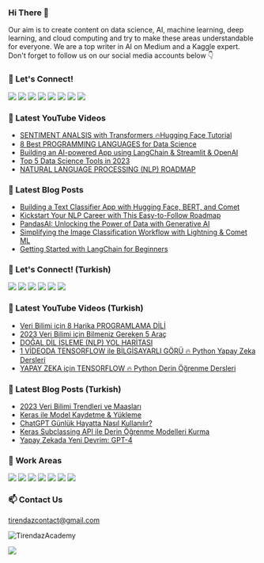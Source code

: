 ### Hi There 👋

Our aim is to create content on data science, AI, machine learning, deep learning, and cloud computing and try to make these areas understandable for everyone. We are a top writer in AI on Medium and a Kaggle expert. Don't forget to follow us on our social media accounts below 👇

### 🔗 Let's Connect!

[![](https://img.shields.io/badge/YouTube-FF0000?style=plastic&logo=youtube&logoColor=white)](https://www.youtube.com/c/TirendazAcademy)
[![](https://img.shields.io/badge/Medium-000000?&style=plastic&logo=medium&logoColor=white)](https://tirendazacademy.medium.com)
[![](https://img.shields.io/badge/Instagram-E4405F?style=plastic&logo=instagram&logoColor=white)](https://www.instagram.com/TirendazAcademy)
[![](https://img.shields.io/badge/Twitter-1DA1F2?&style=plastic&logo=twitter&logoColor=white)](https://www.twitter.com/TirendazAcademy)
[![](https://img.shields.io/badge/TikTok-000000?style=plastic&logo=tiktok&logoColor=white)](https://www.tiktok.com/TirendazAcademy)
[![](https://img.shields.io/badge/LinkedIn-0A66C2?style=plastic&logo=linkedin&logoColor=white)](https://www.linkedin.com/in/tirendaz-academy/)
[![](https://img.shields.io/badge/Kaggle-20BEFF?style=plastic&logo=Kaggle&logoColor=white)](https://www.kaggle.com/TirendazAcademy)
[![](https://img.shields.io/badge/Reddit-FF4500?style=plastic&logo=reddit&logoColor=white)](https://www.reddit.com/user/TirendazAcademy)

<!-- 
[![](https://img.shields.io/badge/Stackoverflow-F58025?style=plastic&logo=stackoverflow&logoColor=white)](https://stackoverflow.com/users/18967083/tirendaz-academy)
[![](https://img.shields.io/badge/Quora-B92B27?&style=plastic&logo=Quora&logoColor=white)](https://www.quora.com/profile/Tirendaz-Academy)
-->

### 📌 Latest YouTube Videos

<!-- YOUTUBE:START -->
- [SENTIMENT ANALSIS with Transformers 🔥Hugging Face Tutorial](https://www.youtube.com/watch?v=gxekZhXatWI)
- [8 Best PROGRAMMING LANGUAGES for Data Science](https://www.youtube.com/watch?v=unzl8e3lmOI)
- [Building an AI-powered App using LangChain &amp; Streamlit &amp; OpenAI](https://www.youtube.com/watch?v=PL0N6MS-tCk)
- [Top 5 Data Science Tools in 2023](https://www.youtube.com/watch?v=lmyNlITsZlA)
- [NATURAL LANGUAGE PROCESSING &lpar;NLP&rpar; ROADMAP](https://www.youtube.com/watch?v=_G3CEzaK6zY)
<!-- YOUTUBE:END -->

### 🚀 Latest Blog Posts

<!-- BLOG-POST-LIST:START -->
- [Building a Text Classifier App with Hugging Face, BERT, and Comet](https://heartbeat.comet.ml/building-a-text-classifier-app-with-hugging-face-bert-and-comet-278e4cd0d0aa?source=rss-b5cbb779640e------2)
- [Kickstart Your NLP Career with This Easy-to-Follow Roadmap](https://levelup.gitconnected.com/kickstart-your-nlp-career-with-this-easy-to-follow-roadmap-50f4b4372d27?source=rss-b5cbb779640e------2)
- [PandasAI: Unlocking the Power of Data with Generative AI](https://levelup.gitconnected.com/pandasai-unlocking-the-power-of-data-with-generative-ai-3196cbccba34?source=rss-b5cbb779640e------2)
- [Simplifying the Image Classification Workflow with Lightning &amp; Comet ML](https://heartbeat.comet.ml/simplifying-the-image-classification-workflow-with-lightning-comet-ml-43d5c8cda3a8?source=rss-b5cbb779640e------2)
- [Getting Started with LangChain for Beginners](https://levelup.gitconnected.com/getting-started-with-langchain-for-beginners-f3841119e357?source=rss-b5cbb779640e------2)
<!-- BLOG-POST-LIST:END -->

### 🔗 Let's Connect! (Turkish)

[![](https://img.shields.io/badge/YouTube-FF0000?style=plastic&logo=youtube&logoColor=white)](https://www.youtube.com/c/tirendazakademi)
[![](https://img.shields.io/badge/Medium-000000?&style=plastic&logo=medium&logoColor=white)](https://tirendazakademi.medium.com)
[![](https://img.shields.io/badge/Instagram-E4405F?style=plastic&logo=instagram&logoColor=white)](https://www.instagram.com/AkademiTirendaz)
[![](https://img.shields.io/badge/Twitter-1DA1F2?&style=plastic&logo=twitter&logoColor=white)](https://www.twitter.com/TirendazAkademi)
[![](https://img.shields.io/badge/TikTok-000000?style=plastic&logo=tiktok&logoColor=white)](https://www.tiktok.com/TirendazAkademi)
[![](https://img.shields.io/badge/Udemy-A435F0?style=plastic&logo=udemy&logoColor=white)](https://www.udemy.com/user/tirendaz-akademi-2)

### 📌 Latest YouTube Videos (Turkish)

<!-- YOUTUBETR:START -->
- [Veri Bilimi için 8 Harika PROGRAMLAMA DİLİ](https://www.youtube.com/watch?v=W74I9-uRjt8)
- [2023 Veri Bilimi için Bilmeniz Gereken 5 Araç](https://www.youtube.com/watch?v=4EfvzTcm9fI)
- [DOĞAL DİL İŞLEME &lpar;NLP&rpar; YOL HARİTASI](https://www.youtube.com/watch?v=e1IVmzc2Ons)
- [1 VİDEODA TENSORFLOW ile BİLGİSAYARLI GÖRÜ 🔥 Python Yapay Zeka Dersleri](https://www.youtube.com/watch?v=HhGswRU26fs)
- [YAPAY ZEKA için TENSORFLOW 🔥 Python Derin Öğrenme Dersleri](https://www.youtube.com/watch?v=6g-L84G5PHU)
<!-- YOUTUBETR:END -->

### 🚀 Latest Blog Posts (Turkish)
<!-- BLOG-POST-LIST-TR:START -->
- [2023 Veri Bilimi Trendleri ve Maaşları](https://tirendazakademi.medium.com/2023-veri-bilimi-maa%C5%9Flar%C4%B1-711fc01f0f09?source=rss-e9566c9f34a3------2)
- [Keras ile Model Kaydetme &amp; Yükleme](https://tirendazakademi.medium.com/keras-ile-derin-%C3%B6%C4%9Frenme-modellerini-kaydetme-y%C3%BCkleme-2cdffded5bb3?source=rss-e9566c9f34a3------2)
- [ChatGPT Günlük Hayatta Nasıl Kullanılır?](https://tirendazakademi.medium.com/chatgpt-nas%C4%B1l-kullan%C4%B1l%C4%B1r-68ed2971ff?source=rss-e9566c9f34a3------2)
- [Keras Subclassing API ile Derin Öğrenme Modelleri Kurma](https://tirendazakademi.medium.com/keras-subclassing-api-ile-derin-%C3%B6%C4%9Frenme-modelleri-kurma-358255e4c2e9?source=rss-e9566c9f34a3------2)
- [Yapay Zekada Yeni Devrim: GPT-4](https://tirendazakademi.medium.com/yapay-zekada-yeni-devrim-gpt-4-1a9f86de15e9?source=rss-e9566c9f34a3------2)
<!-- BLOG-POST-LIST-TR:END -->

### 🤖 **Work Areas**

[![](https://img.shields.io/badge/AI-31C6D4?style=plastic&logo=WhenIWork&logoColor=white)]()
[![](https://img.shields.io/badge/DataScience-9A1663?style=plastic&logo=WhenIWork&logoColor=white)]()
[![](https://img.shields.io/badge/MachineLearning-DC5F00?style=plastic&logo=WhenIWork&logoColor=white)]()
[![](https://img.shields.io/badge/DeepLearning-000000?style=plastic&logo=WhenIWork&logoColor=white)]()
[![](https://img.shields.io/badge/DataEngineering-367E18?style=plastic&logo=WhenIWork&logoColor=white)]()
[![](https://img.shields.io/badge/MLOps-0F3460?style=plastic&logo=WhenIWork&logoColor=white)]()
[![](https://img.shields.io/badge/CloudComputing-D61C4E?style=plastic&logo=WhenIWork&logoColor=white)]()

<!--
[![](https://img.shields.io/badge/Bioinformatics-59CE8F?style=plastic&logo=WhenIWork&logoColor=white)]()
[![](https://img.shields.io/badge/Programming-EB1D36?style=plastic&logo=WhenIWork&logoColor=white)]()
-->

### 📫 Contact Us

tirendazcontact@gmail.com

<img src="https://komarev.com/ghpvc/?username=TirendazAcademy" alt="TirendazAcademy" /> 

[![](https://img.shields.io/github/followers/TirendazAcademy?style=social)](https://www.github.com/TirendazAcademy)  



<!--

**TirendazAcademy/TirendazAcademy** is a ✨ _special_ ✨ repository because its `README.md` (this file) appears on your GitHub profile.

![Tirendaz Academy's GitHub Stats](https://github-readme-stats.vercel.app/api?username=TirendazAcademy&show_icons=true)

Here are some ideas to get you started:

<p align="left"> </p>

- 🔭 I’m currently working on ...
- 🌱 I’m currently learning ...
- 👯 I’m looking to collaborate on ...
- 🤔 I’m looking for help with ...
- 💬 Ask me about ...
- 📫 How to reach me: ...
- 😄 Pronouns: ...
- ⚡ Fun fact: ...

-->
